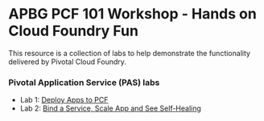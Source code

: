 # APBG PCF 101 Workshop - Hands on Cloud Foundry Fun

This resource is a collection of labs to help demonstrate the functionality delivered by Pivotal Cloud Foundry.

### Pivotal Application Service (PAS) labs
  * Lab 1: [Deploy Apps to PCF](labs/pas/cf-push-to-the-cloud.md)
  * Lab 2: [Bind a Service, Scale App and See Self-Healing](labs/pas/bind-and-scale.md)

<!-- ### Pivotal Container Service (PKS) labs -->
